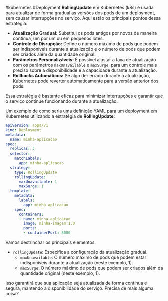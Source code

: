 #kubernetes #Deployment 
**RollingUpdate** em Kubernetes (k8s) é usada para atualizar de forma gradual as versões dos pods de um deployment, sem causar interrupções no serviço. Aqui estão os principais pontos dessa estratégia:

- **Atualização Gradual:** Substitui os pods antigos por novos de maneira contínua, um por um ou em pequenos lotes.
- **Controle de Disrupção:** Define o número máximo de pods que podem ser indisponíveis durante a atualização e o número de pods que podem ser criados além da quantidade original.
- **Parâmetros Personalizáveis:** É possível ajustar a taxa de atualização com os parâmetros `maxUnavailable` e `maxSurge`, para um controle mais preciso sobre a disponibilidade e a capacidade durante a atualização.
- **Rollbacks Automáticos:** Se algo der errado durante a atualização, Kubernetes pode reverter automaticamente para a versão anterior dos pods.

Essa estratégia é bastante eficaz para minimizar interrupções e garantir que o serviço continue funcionando durante a atualização. 

Um exemplo de como seria uma definição YAML para um deployment em Kubernetes utilizando a estratégia de **RollingUpdate**:

```yaml
apiVersion: apps/v1
kind: Deployment
metadata:
  name: minha-aplicacao
spec:
  replicas: 3
  selector:
    matchLabels:
      app: minha-aplicacao
  strategy:
    type: RollingUpdate
    rollingUpdate:
      maxUnavailable: 1
      maxSurge: 1
  template:
    metadata:
      labels:
        app: minha-aplicacao
    spec:
      containers:
      - name: minha-aplicacao
        image: minha-imagem:1.0
        ports:
        - containerPort: 8080
```

Vamos destrinchar os principais elementos:
- `rollingUpdate`: Especifica a configuração da atualização gradual.
  - `maxUnavailable`: O número máximo de pods que podem estar indisponíveis durante a atualização (neste exemplo, 1).
  - `maxSurge`: O número máximo de pods que podem ser criados além da quantidade original (neste exemplo, 1).

Isso garantirá que sua aplicação seja atualizada de forma contínua e segura, mantendo a disponibilidade do serviço. Precisa de mais alguma coisa?